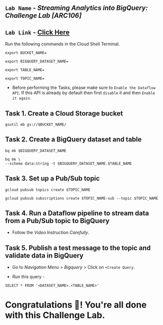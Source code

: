 ## `Lab Name` - *Streaming Analytics into BigQuery: Challenge Lab [ARC106]*

## `Lab Link` - [Click Here](https://www.cloudskillsboost.google/focuses/61948?parent=catalog)

<!-- ## [YouTube Solution Link]() -->

Run the following commands in the Cloud Shell Terminal.

```
export BUCKET_NAME=

export BIGQUERY_DATASET_NAME=

export TABLE_NAME=

export TOPIC_NAME=
```

* Before performing the Tasks, please make sure to `Enable the Dataflow API`. If this API is already by default then first `disable` it and then `Enable it again`.

## Task 1. Create a Cloud Storage bucket

```
gsutil mb gs://$BUCKET_NAME/
```

## Task 2. Create a BigQuery dataset and table

```
bq mk $BIGQUERY_DATASET_NAME

bq mk \
--schema data:string -t $BIGQUERY_DATASET_NAME.$TABLE_NAME
```

## Task 3. Set up a Pub/Sub topic
 
```
gcloud pubsub topics create $TOPIC_NAME

gcloud pubsub subscriptions create $TOPIC_NAME-sub --topic $TOPIC_NAME
```

## Task 4. Run a Dataflow pipeline to stream data from a Pub/Sub topic to BigQuery

* Follow the *Video Instruction Carefully*.

## Task 5. Publish a test message to the topic and validate data in BigQuery

* Go to *Navigation Menu* > *Bigquery* > Click on `+Create Query`.

* Run this query - 

```
SELECT * FROM '<DATASET_NAME>.<TABLE_NAME>'
```

# Congratulations 🎉! You're all done with this Challenge Lab.